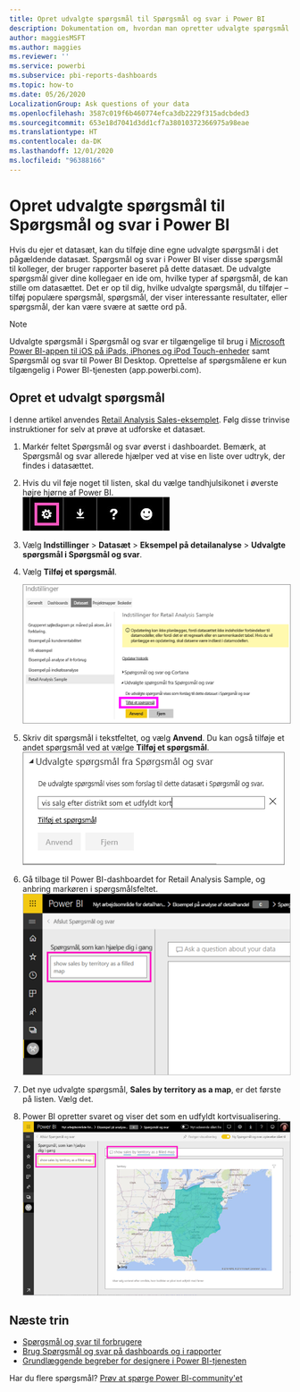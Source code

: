 ```yaml
---
title: Opret udvalgte spørgsmål til Spørgsmål og svar i Power BI
description: Dokumentation om, hvordan man opretter udvalgte spørgsmål til Spørgsmål og svar i Power BI
author: maggiesMSFT
ms.author: maggies
ms.reviewer: ''
ms.service: powerbi
ms.subservice: pbi-reports-dashboards
ms.topic: how-to
ms.date: 05/26/2020
LocalizationGroup: Ask questions of your data
ms.openlocfilehash: 3587c019f6b460774efca3db2229f315adcbded3
ms.sourcegitcommit: 653e18d7041d3dd1cf7a38010372366975a98eae
ms.translationtype: HT
ms.contentlocale: da-DK
ms.lasthandoff: 12/01/2020
ms.locfileid: "96388166"
---
```

# <a name="create-featured-questions-for-power-bi-qa"></a>Opret udvalgte spørgsmål til Spørgsmål og svar i Power BI
Hvis du ejer et datasæt, kan du tilføje dine egne udvalgte spørgsmål i det pågældende datasæt. Spørgsmål og svar i Power BI viser disse spørgsmål til kolleger, der bruger rapporter baseret på dette datasæt.  De udvalgte spørgsmål giver dine kollegaer en ide om, hvilke typer af spørgsmål, de kan stille om datasættet. Det er op til dig, hvilke udvalgte spørgsmål, du tilføjer – tilføj populære spørgsmål, spørgsmål, der viser interessante resultater, eller spørgsmål, der kan være svære at sætte ord på.


> [!NOTE]
> Udvalgte spørgsmål i Spørgsmål og svar er tilgængelige til brug i [Microsoft Power BI-appen til iOS på iPads, iPhones og iPod Touch-enheder](../consumer/mobile/mobile-apps-ios-qna.md) samt Spørgsmål og svar til Power BI Desktop. Oprettelse af spørgsmålene er kun tilgængelig i Power BI-tjenesten (app.powerbi.com).
> 

## <a name="create-a-featured-question"></a>Opret et udvalgt spørgsmål

I denne artikel anvendes [Retail Analysis Sales-eksemplet](sample-datasets.md). Følg disse trinvise instruktioner for selv at prøve at udforske et datasæt.

1. Markér feltet Spørgsmål og svar øverst i dashboardet.   Bemærk, at Spørgsmål og svar allerede hjælper ved at vise en liste over udtryk, der findes i datasættet.
2. Hvis du vil føje noget til listen, skal du vælge tandhjulsikonet i øverste højre hjørne af Power BI.  
   ![tandhjulsikon](media/service-q-and-a-create-featured-questions/pbi_gearicon2.jpg)
3. Vælg **Indstillinger** &gt; **Datasæt** &gt; **Eksempel på detailanalyse** &gt; **Udvalgte spørgsmål i Spørgsmål og svar**.  
4. Vælg **Tilføj et spørgsmål**.
   
   ![Menuen Indstillinger](media/service-q-and-a-create-featured-questions/power-bi-settings.png)
5. Skriv dit spørgsmål i tekstfeltet, og vælg **Anvend**.   Du kan også tilføje et andet spørgsmål ved at vælge **Tilføj et spørgsmål**.  
   ![Ruden Udvalgte spørgsmål fra Spørgsmål og svar](media/service-q-and-a-create-featured-questions/power-bi-type-featured-question.png)
6. Gå tilbage til Power BI-dashboardet for Retail Analysis Sample, og anbring markøren i spørgsmålsfeltet.   
   ![Spørgsmålsfelt i Spørgsmål og svar med udvalgt spørgsmål](media/service-q-and-a-create-featured-questions/power-bi-qna-featured-question-to-start.png)
7. Det nye udvalgte spørgsmål, **Sales by territory as a map**, er det første på listen. Vælg det.  
8. Power BI opretter svaret og viser det som en udfyldt kortvisualisering.  
   ![Svar på udvalgt spørgsmål i Spørgsmål og svar: kortvisualisering](media/service-q-and-a-create-featured-questions/power-bi-qna-featured-question.png)

## <a name="next-steps"></a>Næste trin

- [Spørgsmål og svar til forbrugere](../consumer/end-user-q-and-a.md)  
- [Brug Spørgsmål og svar på dashboards og i rapporter](power-bi-tutorial-q-and-a.md)  
- [Grundlæggende begreber for designere i Power BI-tjenesten](../fundamentals/service-basic-concepts.md)  

Har du flere spørgsmål? [Prøv at spørge Power BI-community'et](https://community.powerbi.com/)
